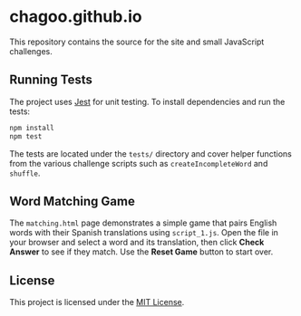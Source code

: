 # chagoo.github.io

This repository contains the source for the site and small JavaScript challenges.

## Running Tests

The project uses [Jest](https://jestjs.io/) for unit testing. To install dependencies and run the tests:

```bash
npm install
npm test
```

The tests are located under the `tests/` directory and cover helper functions
from the various challenge scripts such as `createIncompleteWord` and `shuffle`.

## Word Matching Game

The `matching.html` page demonstrates a simple game that pairs English words with their Spanish translations using `script_1.js`. Open the file in your browser and select a word and its translation, then click **Check Answer** to see if they match. Use the **Reset Game** button to start over.

## License

This project is licensed under the [MIT License](LICENSE).
